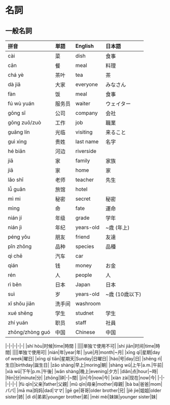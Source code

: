 # 名詞

## 一般名詞

|拼音|単語|English|日本語|
|:--|:--|:--|:--|
|cài|菜|dish|食事|
|cān|餐|meal|料理|
|chá yè|茶叶|tea|茶|
|dà jiā|大家|everyone|みなさん|
|fàn|饭|meal|食事|
|fú wù yuán|服务员|waiter|ウェイター|
|gōng sī|公司|company|会社|
|gōng zuō/zuò|工作|job|職業|
|guāng lín|光临|visiting|来ること|
|guì xìng|贵姓|last name|名字|
|hé biān|河边|riverside||
|jiā|家|family|家族|
|jiā|家|home|家|
|lǎo shī|老师|teacher|先生|
|lǚ guǎn|旅馆|hotel||
|mì mi|秘密|secret|秘密|
|mìng|命|fate|運命|
|nián jí|年级|grade|学年|
|nián jì|年纪|years-old|~歳 (年上)|
|péng yǒu|朋友|friend|友達|
|pǐn zhǒng|品种|species|品種|
|qì chē|汽车|car||
|qián|钱|money|お金|
|rén|人|people|人|
|rì běn|日本|Japan|日本|
|suì|岁|years-old|~歳 (10歳以下)|
|xǐ shǒu jiān|洗手间|washroom||
|xué shēng|学生|studnet|学生|
|zhí yuán|职员|staff|社員|
|zhōng/zhòng guó|中国|Chinese|中国|

|-|-|-|-|-|
|shí hòu|时候|time|時間 |
||||単独で使用不可|
|shí jiān|时间|time|時間|
||||単独で使用可|
|nián|年|year|年|
|yuè|月|month|~月|
|xīng qī|星期|day of week|曜日|
|xīng qī tiān|星期天|Sunday|日曜日|
|hào|号|day|日|
|shēng rì|生日|birthday|誕生日|
|zǎo shàng|早上|moring|朝|
|shàng wǔ|上午|a.m.|午前|
|xià wǔ|下午|p.m.|午後|
|wǎn shàng|晚上|evening|夕方|
|diǎn|点|hour|~時|
|fēn|分|minute|分|
|zhōng|钟|-|~間|
|jīn|今|now|今|
|xiàn zài|现在|now|今|
|-|-|-|-|-|
|fù qīn|父亲|father|父親|
|mǔ qīn|母亲|mother|母親|
|bà ba|爸爸|mom|パパ|
|mā ma|妈妈|dad|ママ|
|gē ge|哥哥|older brother|兄|
|jiě jie|姐姐|older sister|姉|
|dì di|弟弟|younger brother|弟|
|mèi mèi|妹妹|younger sister|妹|
